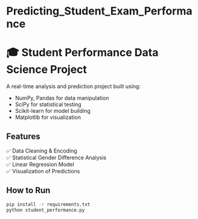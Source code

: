 # Predicting_Student_Exam_Performance
# 🎓 Student Performance Data Science Project

A real-time analysis and prediction project built using:
- NumPy, Pandas for data manipulation  
- SciPy for statistical testing  
- Scikit-learn for model building  
- Matplotlib for visualization  

## Features
✅ Data Cleaning & Encoding  
✅ Statistical Gender Difference Analysis  
✅ Linear Regression Model  
✅ Visualization of Predictions  

## How to Run
```bash
pip install -r requirements.txt
python student_performance.py
